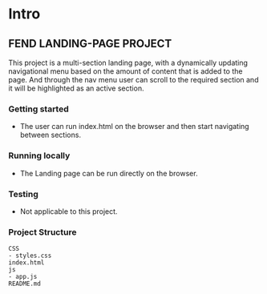 # Intro
## FEND LANDING-PAGE PROJECT

This project is a multi-section landing page, with a dynamically updating navigational menu based on the amount of content that is added to the page. And through the nav menu user can scroll to the required section and it will be highlighted as an active section.

### Getting started
- The user can run index.html on the browser and then start navigating between sections.

### Running locally
- The Landing page can be run directly on the browser.

### Testing
 - Not applicable to this project.

### Project Structure
```
CSS
- styles.css	
index.html
js
- app.js
README.md
```
